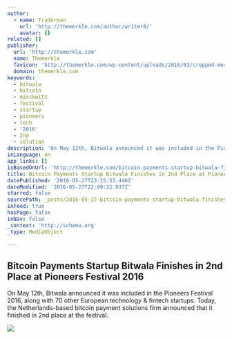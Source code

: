 ```yaml
---
author:
  - name: Traderman
    url: 'http://themerkle.com/author/writer8/'
    avatar: {}
related: []
publisher:
  url: 'http://themerkle.com'
  name: Themerkle
  favicon: 'http://themerkle.com/wp-content/uploads/2016/03/cropped-merkle-white-1-192x192.png'
  domain: themerkle.com
keywords:
  - bitwala
  - bitcoin
  - minckwitz
  - festival
  - startup
  - pioneers
  - tech
  - '2016'
  - 2nd
  - solution
description: 'On May 12th, Bitwala announced it was included in the Pioneers Festival 2016, along with 70 other European technology & fintech startups. Today, the Netherlands-based bitcoin payment solutions firm announced that it finished in 2nd place at the festival.'
inLanguage: en
app_links: []
isBasedOnUrl: 'http://themerkle.com/bitcoin-payments-startup-bitwala-finishes-in-2nd-place-at-pioneers-festival-2016/'
title: Bitcoin Payments Startup Bitwala Finishes in 2nd Place at Pioneers Festival 2016
datePublished: '2016-05-27T23:25:53.446Z'
dateModified: '2016-05-27T22:09:22.937Z'
starred: false
sourcePath: _posts/2016-05-27-bitcoin-payments-startup-bitwala-finishes-in-2nd-place-at-pi.md
inFeed: true
hasPage: false
inNav: false
_context: 'http://schema.org'
_type: MediaObject

---
```

<article style=""><h1>Bitcoin Payments Startup Bitwala Finishes in 2nd Place at Pioneers Festival 2016</h1><p>On May 12th, Bitwala announced it was included in the Pioneers Festival 2016, along with 70 other European technology &amp; fintech startups. Today, the Netherlands-based bitcoin payment solutions firm announced that it finished in 2nd place at the festival.</p><img src="http://themerkle.com/wp-content/uploads/2016/05/Pioneers-fest1.jpg" /></article>